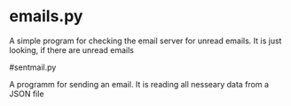 # emails.py

A simple program for checking the email server for unread emails.
It is just looking, if there are unread emails

#sentmail.py

A programm for sending an email. It is reading all nesseary data
from a JSON file